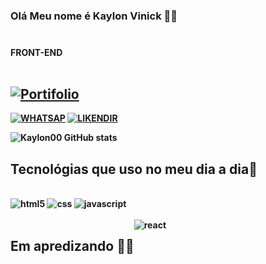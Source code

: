### Olá Meu nome é Kaylon Vinick 👨‍💻 <br><br>
#### <b>FRONT-END <br><br>

## [![Portifolio](https://img.shields.io/website-up-down-green-red/http/monip.org.svg)](https://kaylon00.github.io/KaylonVinick/)
[![WHATSAP](https://img.shields.io/badge/WhatsApp-25D366?style=for-the-badge&logo=whatsapp&logoColor=white)](https://linkwhats.app/07df63)
[![LIKENDIR](https://img.shields.io/badge/LinkedIn-0077B5?style=for-the-badge&logo=linkedin&logoColor=white)](https://www.linkedin.com/in/kaylon-vinick-8b7057252/)


![Kaylon00 GitHub stats](https://github-readme-stats.vercel.app/api?username=Kaylon00&show_icons=true&theme=dracula)

## Tecnológias que uso no meu dia a dia🚀

<div style="display: inline_block" ><br>
    <img aling="center" alt="html5" src="https://img.shields.io/badge/HTML5-E34F26?style=for-the-badge&logo=html5&logoColor=white">
    <img aling="center" alt="css" src="https://img.shields.io/badge/CSS3-1572B6?style=for-the-badge&logo=css3&logoColor=white">
    <img aling="center" alt="javascript" src="https://img.shields.io/badge/JavaScript-323330?style=for-the-badge&logo=javascript&logoColor=F7DF1E">
</div><br>
    
    
<div style="display:flex; "  >
    <h2>Em apredizando 👨‍💻</h2>
    <img aling="center" alt="react" src="https://img.shields.io/badge/React-20232A?style=for-the-badge&logo=react&logoColor=61DAFB">
</div>
    
